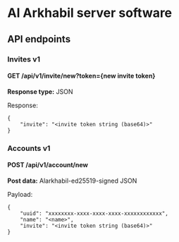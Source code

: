 # Al Arkhabil server software

## API endpoints

### Invites v1

#### GET /api/v1/invite/new?token={new invite token}

**Response type:** JSON

Response:

```
{
    "invite": "<invite token string (base64)>"
}
```

### Accounts v1

#### POST /api/v1/account/new

**Post data:** Alarkhabil-ed25519-signed JSON

Payload:

```
{
    "uuid": "xxxxxxxx-xxxx-xxxx-xxxx-xxxxxxxxxxxx",
    "name": "<name>",
    "invite": "<invite token string (base64)>"
}
```
